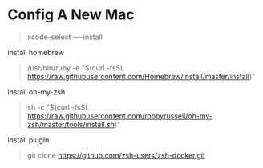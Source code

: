 # Config A New Mac

> xcode-select —-install

install homebrew

>  /usr/bin/ruby -e "$(curl -fsSL https://raw.githubusercontent.com/Homebrew/install/master/install)"

install oh-my-zsh

> sh -c "$(curl -fsSL https://raw.githubusercontent.com/robbyrussell/oh-my-zsh/master/tools/install.sh)"

install plugin

> git clone https://github.com/zsh-users/zsh-docker.git
